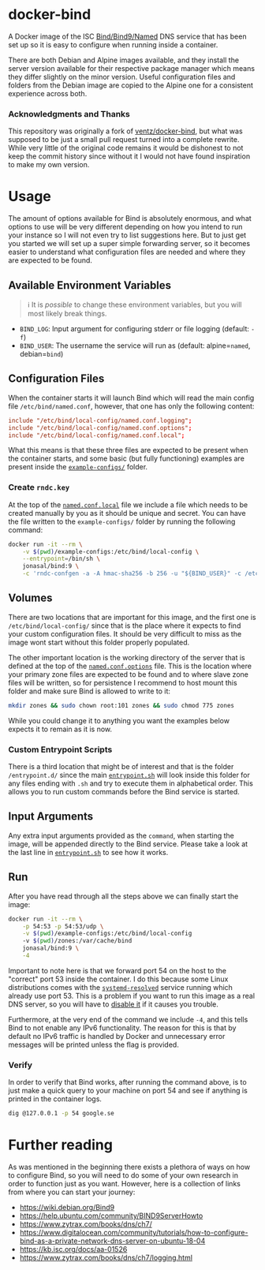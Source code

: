# docker-bind

A Docker image of the ISC [Bind/Bind9/Named][2] DNS service that has been set
up so it is easy to configure when running inside a container.

There are both Debian and Alpine images available, and they install the server
version available for their respective package manager which means they differ
slightly on the minor version. Useful configuration files and folders from the
Debian image are copied to the Alpine one for a consistent experience across
both.

### Acknowledgments and Thanks

This repository was originally a fork of [ventz/docker-bind][1], but what was
supposed to be just a small pull request turned into a complete rewrite. While
very little of the original code remains it would be dishonest to not keep the
commit history since without it I would not have found inspiration to make my
own version.



# Usage

The amount of options available for Bind is absolutely enormous, and what
options to use will be very different depending on how you intend to run your
instance so I will not even try to list suggestions here. But to just get you
started we will set up a super simple forwarding server, so it becomes easier
to understand what configuration files are needed and where they are expected
to be found.


## Available Environment Variables

> :information_source: It is *possible* to change these environment variables,
  but you will most likely break things.

- `BIND_LOG`: Input argument for configuring stderr or file logging (default: `-f`)
- `BIND_USER`: The username the service will run as (default: alpine=`named`, debian=`bind`)


## Configuration Files

When the container starts it will launch Bind which will read the main config
file `/etc/bind/named.conf`, however, that one has only the following content:

```conf
include "/etc/bind/local-config/named.conf.logging";
include "/etc/bind/local-config/named.conf.options";
include "/etc/bind/local-config/named.conf.local";
```

What this means is that these three files are expected to be present when the
container starts, and some basic (but fully functioning) examples are present
inside the [`example-configs/`](./example-configs/) folder.

### Create `rndc.key`
At the top of the [`named.conf.local`](./example-configs/named.conf.local) file
we include a file which needs to be created manually by you as it should be
unique and secret. You can have the file written to the `example-configs/`
folder by running the following command:

```bash
docker run -it --rm \
    -v $(pwd)/example-configs:/etc/bind/local-config \
    --entrypoint=/bin/sh \
    jonasal/bind:9 \
    -c 'rndc-confgen -a -A hmac-sha256 -b 256 -u "${BIND_USER}" -c /etc/bind/local-config/rndc.key'
```

## Volumes

There are two locations that are important for this image, and the first one
is `/etc/bind/local-config/` since that is the place where it expects to find
your custom configuration files. It should be very difficult to miss as the
image wont start without this folder properly populated.

The other important location is the working directory of the server that is
defined at the top of the
[`named.conf.options`](./example-configs/named.conf.options) file. This is the
location where your primary zone files are expected to be found and to where
slave zone files will be written, so for persistence I recommend to host mount
this folder and make sure Bind is allowed to write to it:

```bash
mkdir zones && sudo chown root:101 zones && sudo chmod 775 zones
```

While you could change it to anything you want the examples below expects it to
remain as it is now.

### Custom Entrypoint Scripts
There is a third location that might be of interest and that is the folder
`/entrypoint.d/` since the main [`entrypoint.sh`](./entrypoint.sh) will look
inside this folder for any files ending with `.sh` and try to execute them in
alphabetical order. This allows you to run custom commands before the Bind
service is started.

## Input Arguments

Any extra input arguments provided as the `command`, when starting the image,
will be appended directly to the Bind service. Please take a look at the last
line in [`entrypoint.sh`](./entrypoint.sh) to see how it works.



## Run

After you have read through all the steps above we can finally start the
image:


```bash
docker run -it --rm \
    -p 54:53 -p 54:53/udp \
    -v $(pwd)/example-configs:/etc/bind/local-config
    -v $(pwd)/zones:/var/cache/bind
    jonasal/bind:9 \
    -4
```

Important to note here is that we forward port 54 on the host to the "correct"
port 53 inside the container. I do this because some Linux distributions comes
with the [`systemd-resolved`][3] service running which already use port 53.
This is a problem if you want to run this image as a real DNS server, so you
will have to [disable it][4] if it causes you trouble.

Furthermore, at the very end of the command we include `-4`, and this tells
Bind to not enable any IPv6 functionality. The reason for this is that by
default no IPv6 traffic is handled by Docker and unnecessary error messages
will be printed unless the flag is provided.

### Verify

In order to verify that Bind works, after running the command above, is to
just make a quick query to your machine on port 54 and see if anything is
printed in the container logs.

```bash
dig @127.0.0.1 -p 54 google.se
```

# Further reading

As was mentioned in the beginning there exists a plethora of ways on how to
configure Bind, so you will need to do some of your own research in order to
function just as you want. However, here is a collection of links from where
you can start your journey:

* https://wiki.debian.org/Bind9
* https://help.ubuntu.com/community/BIND9ServerHowto
* https://www.zytrax.com/books/dns/ch7/
* https://www.digitalocean.com/community/tutorials/how-to-configure-bind-as-a-private-network-dns-server-on-ubuntu-18-04
* https://kb.isc.org/docs/aa-01526
* https://www.zytrax.com/books/dns/ch7/logging.html






[1]: https://github.com/ventz/docker-bind
[2]: https://www.isc.org/bind/
[3]: https://www.freedesktop.org/software/systemd/man/systemd-resolved.service.html
[4]: https://askubuntu.com/a/907249
